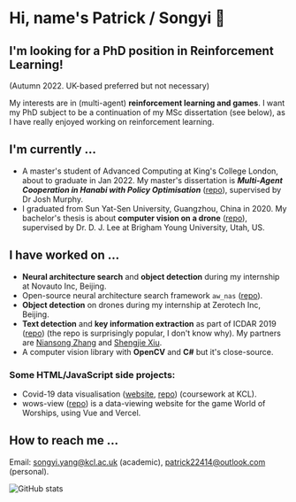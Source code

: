 # Hi, name's Patrick / Songyi 🦩

<!-- I now have a [personal blog site](https://patrick22414.substack.com/), currently in **BETA** cuz I'm too lazy. -->

## I'm looking for a PhD position in Reinforcement Learning!

(Autumn 2022. UK-based preferred but not necessary)

My interests are in (multi-agent) **reinforcement learning and games**. I want my PhD subject to be a continuation of my MSc dissertation (see below), as I have really enjoyed working on reinforcement learning.

## I'm currently ...

- A master's student of Advanced Computing at King's College London, about to graduate in Jan 2022. My master's dissertation is **_Multi-Agent Cooperation in Hanabi with Policy Optimisation_** ([repo](https://github.com/patrick22414/hanabi_project)), supervised by Dr Josh Murphy.
- I graduated from Sun Yat-Sen University, Guangzhou, China in 2020. My bachelor's thesis is about **computer vision on a drone** ([repo](https://github.com/patrick22414/drone-projects)), supervised by Dr. D. J. Lee at Brigham Young University, Utah, US.

## I have worked on ...

- **Neural architecture search** and **object detection** during my internship at Novauto Inc, Beijing.
- Open-source neural architecture search framework `aw_nas` ([repo](https://github.com/walkerning/aw_nas)).
- **Object detection** on drones during my internship at Zerotech Inc, Beijing.
- **Text detection** and **key information extraction** as part of ICDAR 2019 ([repo](https://github.com/zzzDavid/ICDAR-2019-SROIE)) (the repo is surprisingly popular, I don't know why). My partners are [Niansong Zhang](https://github.com/zzzDavid) and [Shengjie Xiu](https://github.com/Michael-Xiu).
- A computer vision library with **OpenCV** and **C#** but it's close-source.

### Some HTML/JavaScript side projects:

- Covid-19 data visualisation ([website](https://patrick22414.github.io/coursework-sdv/), [repo](https://github.com/patrick22414/coursework-sdv)) (coursework at KCL).
- wows-view ([repo](https://github.com/patrick22414/wows-view)) is a data-viewing website for the game World of Worships, using Vue and Vercel.

## How to reach me ...

Email: songyi.yang@kcl.ac.uk (academic), patrick22414@outlook.com (personal).

![GitHub stats](https://github-readme-stats.vercel.app/api?username=patrick22414&show_icons=true&theme=ayu-mirage)

